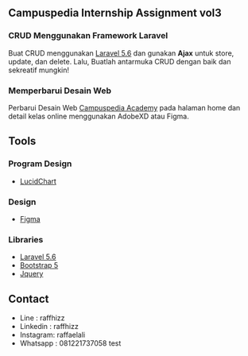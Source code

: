 ## Campuspedia Internship Assignment vol3

### CRUD Menggunakan Framework Laravel

Buat CRUD menggunakan [Laravel 5.6](https://laravel.com/docs/5.6) dan gunakan **Ajax** untuk store, update, dan delete. Lalu, Buatlah antarmuka CRUD dengan baik dan sekreatif mungkin!

### Memperbarui Desain Web

Perbarui Desain Web [Campuspedia Academy](https://academy.campuspedia.id) pada halaman home dan detail kelas online menggunakan AdobeXD atau Figma.

## Tools

### Program Design

- [LucidChart](www.lucidchart.com)

### Design

- [Figma](https://www.figma.com/)

### Libraries

- [Laravel 5.6](https://laravel.com/docs/5.6)
- [Bootstrap 5](https://getbootstrap.com/docs/5.0/getting-started/introduction/)
- [Jquery](https://api.jquery.com/)

## Contact

- Line : raffhizz
- Linkedin : raffhizz
- Instagram: raffaelali
- Whatsapp : 081221737058
  test
